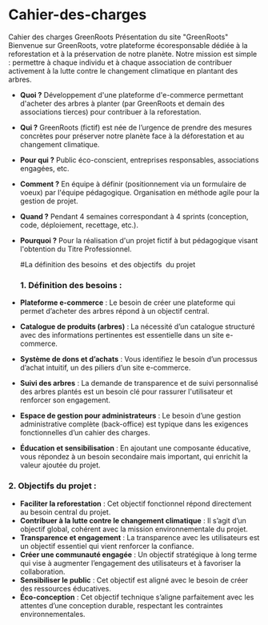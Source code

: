 # Cahier-des-charges
Cahier des charges GreenRoots
Présentation du site "GreenRoots"
Bienvenue sur GreenRoots, votre plateforme écoresponsable dédiée à la reforestation et à la préservation de notre planète. Notre mission est simple : permettre à chaque individu et à chaque association de contribuer activement à la lutte contre le changement climatique en plantant des arbres.

- **Quoi ?** Développement d'une plateforme d'e-commerce permettant d'acheter des arbres à planter (par GreenRoots et demain des associations tierces) pour contribuer à la reforestation.
- **Qui ?** GreenRoots (fictif) est née de l’urgence de prendre des mesures concrètes pour préserver notre planète face à la déforestation et au changement climatique.
- **Pour qui ?** Public éco-conscient, entreprises responsables, associations engagées, etc.
- **Comment ?** En équipe à définir (positionnement via un formulaire de voeux) par l'équipe pédagogique. Organisation en méthode agile pour la gestion de projet.
- **Quand ?** Pendant 4 semaines correspondant à 4 sprints (conception, code, déploiement, recettage, etc.).
- **Pourquoi ?** Pour la réalisation d'un projet fictif à but pédagogique visant l'obtention du Titre Professionnel.
  
  #La définition des besoins  et des objectifs  du projet
  ### 1. **Définition des besoins :**

- **Plateforme e-commerce** : Le besoin de créer une plateforme qui permet d’acheter des arbres répond à un objectif central.
- **Catalogue de produits (arbres)** : La nécessité d’un catalogue structuré avec des informations pertinentes est essentielle dans un site e-commerce.
- **Système de dons et d’achats** : Vous identifiez le besoin d’un processus d’achat intuitif, un des piliers d’un site e-commerce.
- **Suivi des arbres** : La demande de transparence et de suivi personnalisé des arbres plantés est un besoin clé pour rassurer l'utilisateur et renforcer son engagement.
- **Espace de gestion pour administrateurs** : Le besoin d’une gestion administrative complète (back-office) est typique dans les exigences fonctionnelles d’un cahier des charges.
- **Éducation et sensibilisation** : En ajoutant une composante éducative, vous répondez à un besoin secondaire mais important, qui enrichit la valeur ajoutée du projet.

### 2. **Objectifs du projet :**

- **Faciliter la reforestation** : Cet objectif fonctionnel répond directement au besoin central du projet.
- **Contribuer à la lutte contre le changement climatique** : Il s’agit d’un objectif global, cohérent avec la mission environnementale du projet.
- **Transparence et engagement** : La transparence avec les utilisateurs est un objectif essentiel qui vient renforcer la confiance.
- **Créer une communauté engagée** : Un objectif stratégique à long terme qui vise à augmenter l’engagement des utilisateurs et à favoriser la collaboration.
- **Sensibiliser le public** : Cet objectif est aligné avec le besoin de créer des ressources éducatives.
- **Éco-conception** : Cet objectif technique s’aligne parfaitement avec les attentes d’une conception durable, respectant les contraintes environnementales.
